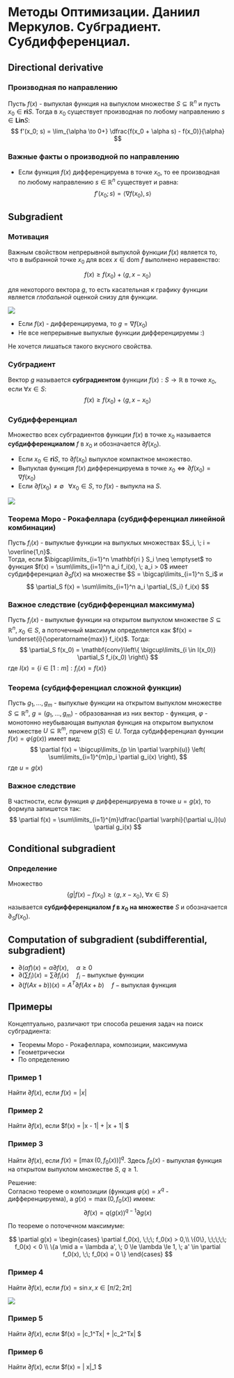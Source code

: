 
# Методы Оптимизации. Даниил Меркулов. Субградиент. Субдифференциал.

## Directional derivative
### Производная по направлению
Пусть $f(x)$ - выпуклая функция на выпуклом множестве $S \subseteq \mathbb{R}^n$ и пусть $x_0 \in \mathbf{ri} S$. Тогда в $x_0$ существует производная по любому направлению $s \in \mathbf{Lin} S$:
$$
f'(x_0; s) = \lim_{\alpha \to 0+} \dfrac{f(x_0 + \alpha s) - f(x_0)}{\alpha}
$$

### Важные факты о производной по направлению

* Если функция $f(x)$ дифференцируема в точке $x_0$, то ее производная по любому направлению $s \in \mathbb{R}^n$ существует и равна:
$$
f'(x_0; s) = \langle \nabla f(x_0), s\rangle
$$

## Subgradient
### Мотивация
Важным свойством непрерывной выпуклой функции $f(x)$ является то, что в выбранной точке $x_0$ для всех $x \in \text{dom } f$ выполнено неравенство:

$$
f(x)  \geq f(x_0) +  \langle g, x - x_0 \rangle
$$

для некоторого вектора $g$, то есть касательная к графику функции является *глобальной* оценкой снизу для функции. 

![](../files/conv_sm.png)

* Если $f(x)$ - дифференцируема, то $g = \nabla f(x_0)$
* Не все непрерывные выпуклые функции дифференцируемы :)

Не хочется лишаться такого вкусного свойства.

### Субградиент
Вектор $g$ называется **субградиентом** функции $f(x): S \to \mathbb{R}$ в точке $x_0$,  если $\forall x \in S$:
$$
f(x)  \geq f(x_0) +  \langle g, x - x_0 \rangle
$$


### Субдифференциал
Множество всех субградиентов функции $f(x)$ в точке $x_0$ называется **субдифференциалом** $f$ в $x_0$ и обозначается $\partial f(x_0)$.
* Если $x_0 \in \mathbf{ri } S$, то $\partial f(x_0)$  выпуклое компактное множество.
* Выпуклая функция $f(x)$ дифференцируема в точке $x_0\iff \partial f(x_0) = \nabla f(x_0)$ 
* Если $\partial f(x_0) \neq \emptyset \;\;\; \forall x_0 \in S$, то $f(x)$ - выпукла на $S$. 

![](../files/conv_nsm.gif)

### Теорема Моро - Рокафеллара (субдифференциал линейной комбинации)
Пусть $f_i(x)$ - выпуклые функции на выпуклых множествах $S_i, \; i = \overline{1,n}$.  
Тогда, если $\bigcap\limits_{i=1}^n \mathbf{ri } S_i \neq \emptyset$ то функция $f(x) = \sum\limits_{i=1}^n a_i f_i(x), \; a_i > 0$ имеет субдифференциал $\partial_S f(x)$ на множестве $S = \bigcap\limits_{i=1}^n S_i$ и 
$$
\partial_S f(x) = \sum\limits_{i=1}^n a_i \partial_{S_i} f_i(x)
$$

### Важное следствие (субдифференциал максимума)
Пусть $f_i(x)$ - выпуклые функции на открытом выпуклом множестве $S  \subseteq \mathbb{R}^n, \; x_0 \in S$, а поточечный максимум определяется как $f(x)  = \underset{i}{\operatorname{max}} f_i(x)$. Тогда:
$$
\partial_S f(x_0) = \mathbf{conv}\left\{  \bigcup\limits_{i \in I(x_0)} \partial_S f_i(x_0) \right\}
$$
где $I(x) = \{ i \in [1:m]: f_i(x) = f(x)\}$

### Теорема (субдифференциал сложной функции)
Пусть $g_1, \ldots, g_m$ - выпуклые функции на открытом выпуклом множестве $S \subseteq \mathbb{R}^n$, $g = (g_1, \ldots, g_m)$ - образованная из них вектор - функция, $\varphi$ - монотонно неубывающая выпуклая функция на открытом выпуклом множестве $U \subseteq \mathbb{R}^m$, причем $g(S) \in U$. Тогда субдифференциал функции $f(x) = \varphi \left( g(x)\right)$ имеет вид:
$$
\partial f(x) = \bigcup\limits_{p \in \partial \varphi(u)} \left( \sum\limits_{i=1}^{m}p_i \partial g_i(x) \right),
$$
где $u = g(x)$

### Важное следствие
В частности, если функция $\varphi$ дифференцируема в точке $u = g(x)$, то формула запишется так:
$$
\partial f(x) = \sum\limits_{i=1}^{m}\dfrac{\partial \varphi}{\partial u_i}(u) \partial g_i(x)
$$

## Conditional subgradient
### Определение
Множество 
$$
\left\{ g |  f(x) - f(x_0) \geq \langle g, x - x_0 \rangle, \; \forall x \in S \right\}
$$
называется **субдифференциалом $f$ в $x_0$ на множестве** $S$ и обозначается $\partial_S f(x_0)$.

## Computation of subgradient (subdifferential, subgradient)

* $\partial (\alpha f)(x) = \alpha \partial f(x), \;\;\;\;\; \alpha \geq 0$
* $\partial (\sum f_i)(x) = \sum \partial f_i (x) \;\;\;\;\; f_i - \text{выпуклые функции}$
* $\partial (f(Ax + b))(x) = A^T\partial f(Ax + b) \;\;\;\;\; f - \text{выпуклая функция}$

## Примеры
Концептуально, различают три способа решения задач на поиск субградиента:
* Теоремы Моро - Рокафеллара, композиции, максимума
* Геометрически
* По определению

### Пример 1  
Найти $\partial f(x)$, если $f(x) = |x|$

### Пример 2
Найти $\partial f(x)$, если $f(x) = |x - 1| + |x + 1| $

### Пример 3
Найти $\partial f(x)$, если $f(x) = \left[ \max(0, f_0(x))\right]^q$. Здесь $f_0(x)$ - выпуклая функция на открытом выпуклом множестве $S$, $q \geq 1$.

Решение:  
Согласно теореме о композиции (функция $\varphi (x) = x^q$ - дифференцируема), а $g(x) = \max(0, f_0(x))$ имеем:
$$\partial f(x) = q(g(x))^{q-1} \partial g(x)$$

По теореме о поточечном максимуме:

$$
\partial g(x) = \begin{cases} \partial f_0(x), \;\;\; f_0(x) > 0,\\ \{0\}, \;\;\;\;\; f_0(x) < 0 \\ \{a \mid a = \lambda a', \; 0 \le \lambda \le 1, \; a' \in \partial f_0(x), \;\; f_0(x) = 0 \} \end{cases}
$$

### Пример 4
Найти $\partial f(x)$, если $f(x) = \sin x, x \in [\pi/2; 2\pi]$

![](../files/sin.png)

### Пример 5

Найти $\partial f(x)$, если $f(x) = |c_1^Tx| + |c_2^Tx| $

### Пример 6

Найти $\partial f(x)$, если $f(x) = \| x\|_1 $
